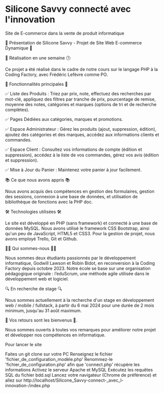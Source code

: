 # Silicone Savvy connecté avec l'innovation
Site de E-commerce dans la vente de produit informatique 

🚀 Présentation de Silicone Savvy - Projet de Site Web E-commerce Dynamique 🛒


📅 Réalisation en une semaine 🕒

Ce projet a été réalisé dans le cadre de notre cours sur le langage PHP à la Coding Factory, avec Frédéric Lefèvre comme PO.


🌟 Fonctionnalités principales 🌟

✅ Liste des Produits : Triez par prix, note, effectuez des recherches par mot-clé, appliquez des filtres par tranche de prix, pourcentage de remise, moyenne des notes, catégories et marques (options de tri et de recherche complètes).

✅ Pages Dédiées aux catégories, marques et promotions.

✅ Espace Administrateur : Gérez les produits (ajout, suppression, édition), ajoutez des catégories et des marques, accédez aux informations clients et commandes.

✅ Espace Client : Consultez vos informations de compte (édition et suppression), accédez à la liste de vos commandes, gérez vos avis (édition et suppression).

✅ Mise à Jour du Panier : Maintenez votre panier à jour facilement.


📚 Ce que nous avons appris 📚

Nous avons acquis des compétences en gestion des formulaires, gestion des sessions, connexion à une base de données, et utilisation de bibliothèque de fonctions avec la PHP doc.


🛠️ Technologies utilisées 🛠️

Le site est développé en PHP (sans framework) et connecté à une base de données MySQL. Nous avons utilisé le framework CSS Bootstrap, ainsi qu'un peu de JavaScript, HTML5 et CSS3. Pour la gestion de projet, nous avons employé Trello, Git et Github.


👨‍💻 Qui sommes-nous 👨‍💻

Nous sommes deux étudiants passionnés par le développement informatique, Godwill Lawson et Robin Bidot, en reconversion à la Coding Factory depuis octobre 2023. Notre école se base sur une organisation pédagogique originale : l’eduScrum, une méthode agile utilisée dans le développement web et logiciel.


🔍 En recherche de stage 🔍

Nous sommes actuellement à la recherche d'un stage en développement web / mobile / fullstack, à partir du 6 mai 2024 pour une durée de 2 mois minimum, jusqu'au 31 août maximum.


📢 Vos retours sont les bienvenus 📢.

Nous sommes ouverts à toutes vos remarques pour améliorer notre projet et développer nos compétences en informatique.


Pour lancer le site 

Faites un git clone sur votre PC
Renseignez le fichier 'fichier_de_configuration_modèle.php'
Renommez-le 'fichier_de_configuration.php' afin que 'connect.php' récupère les informations
Activez le serveur Apache et MySQL
Exécutez les requêtes SQL du fichier bdd.sql
Lancez votre navigateur (Chrome de préférence) et allez sur http://localhost/Silicone_Savvy-connect-_avec_l-innovation-/index.php

